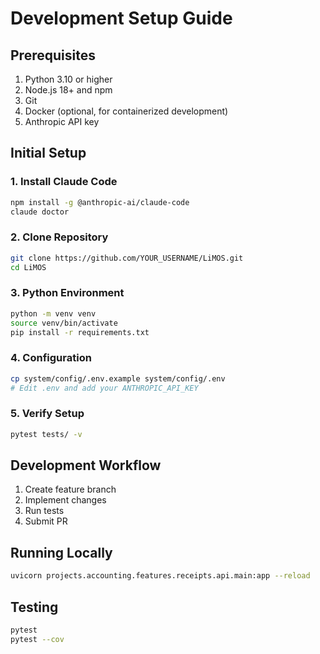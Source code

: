 # Development Setup Guide

## Prerequisites

1. Python 3.10 or higher
2. Node.js 18+ and npm
3. Git
4. Docker (optional, for containerized development)
5. Anthropic API key

## Initial Setup

### 1. Install Claude Code
```bash
npm install -g @anthropic-ai/claude-code
claude doctor
```

### 2. Clone Repository
```bash
git clone https://github.com/YOUR_USERNAME/LiMOS.git
cd LiMOS
```

### 3. Python Environment
```bash
python -m venv venv
source venv/bin/activate
pip install -r requirements.txt
```

### 4. Configuration
```bash
cp system/config/.env.example system/config/.env
# Edit .env and add your ANTHROPIC_API_KEY
```

### 5. Verify Setup
```bash
pytest tests/ -v
```

## Development Workflow

1. Create feature branch
2. Implement changes
3. Run tests
4. Submit PR

## Running Locally

```bash
uvicorn projects.accounting.features.receipts.api.main:app --reload
```

## Testing

```bash
pytest
pytest --cov
```